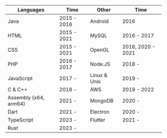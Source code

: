 | Languages             | Time        | Other        | Time              |
| --------------------- | ----------- | ------------ | ----------------- |
| Java                  | 2015 - 2016 | Android      | 2016              |
| HTML                  | 2015 - 2021 | MySQL        | 2016 - 2017       |
| CSS                   | 2015 - 2021 | OpenGL       | 2016, 2020 - 2021 |
| PHP                   | 2016 - 2017 | Node.JS      | 2018 -            |
| JavaScript            | 2017 -      | Linux & Unix | 2019 -            |
| C & C++               | 2018 -      | AWS          | 2019 - 2022       |
| Assembly (x64, arm64) | 2021 -      | MongoDB      | 2020 -            |
| Dart                  | 2021 -      | Electron     | 2020 -            |
| TypeScript            | 2023 -      | Flutter      | 2021 -            |
| Rust                  | 2023 -      |              |                   |
